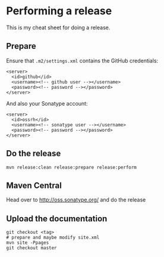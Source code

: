 # Performing a release

This is my cheat sheet for doing a release.

## Prepare

Ensure that `.m2/settings.xml` contains the GitHub credentials:

    <server>
      <id>github</id>
      <username><!-- github user --></username>
      <password><!-- password --></password>
    </server>

And also your Sonatype account:

    <server>
      <id>ossrh</id>
      <username><!-- sonatype user --></username>
      <password><!-- password --></password>
    </server>


## Do the release

    mvn release:clean release:prepare release:perform

## Maven Central

Head over to http://oss.sonatype.org/ and do the release

## Upload the documentation

    git checkout <tag>
    # prepare and maybe modify site.xml
    mvn site -Ppages
    git checkout master

